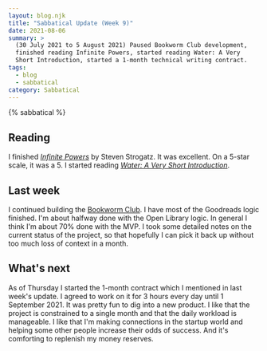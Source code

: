 ```yaml
---
layout: blog.njk
title: "Sabbatical Update (Week 9)"
date: 2021-08-06
summary: >
  (30 July 2021 to 5 August 2021) Paused Bookworm Club development,
  finished reading Infinite Powers, started reading Water: A Very
  Short Introduction, started a 1-month technical writing contract.
tags:
  - blog
  - sabbatical
category: Sabbatical
---
```


{% sabbatical %}

## Reading

[calculus]: http://www.stevenstrogatz.com/books/infinite-powers
[water]: https://www.veryshortintroductions.com/view/10.1093/actrade/9780198708728.001.0001/actrade-9780198708728

I finished [*Infinite Powers*][calculus] by Steven Strogatz. 
It was excellent. On a 5-star scale, it was a 5.
I started reading [*Water: A Very Short Introduction*][water].

## Last week

I continued building the [Bookworm Club](https://bookworm.club).
I have most of the Goodreads logic finished. I'm about halfway done
with the Open Library logic. In general I think I'm about 70% done with
the MVP. I took some detailed notes on the current status of the project,
so that hopefully I can pick it back up without too much loss of context
in a month.

## What's next

As of Thursday I started the 1-month contract which I mentioned in last week's update.
I agreed to work on it for 3 hours every day until 1 September 2021. It was
pretty fun to dig into a new product. I like that the project is constrained to a
single month and that the daily workload is manageable. I like that I'm making
connections in the startup world and helping some other people increase their
odds of success. And it's comforting to replenish my money reserves.
